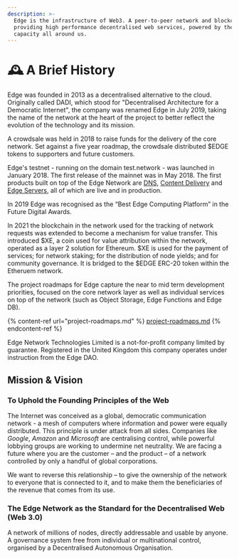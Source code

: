 ```yaml
---
description: >-
  Edge is the infrastructure of Web3. A peer-to-peer network and blockchain
  providing high performance decentralised web services, powered by the spare
  capacity all around us.
---
```


# 🕰 A Brief History

Edge was founded in 2013 as a decentralised alternative to the cloud. Originally called DADI, which stood for "Decentralised Architecture for a Democratic Internet", the company was renamed Edge in July 2019, taking the name of the network at the heart of the project to better reflect the evolution of the technology and its mission.

A crowdsale was held in 2018 to raise funds for the delivery of the core network. Set against a five year roadmap, the crowdsale distributed $EDGE tokens to supporters and future customers.

Edge's testnet - running on the domain test.network - was launched in January 2018. The first release of the mainnet was in May 2018. The first products built on top of the Edge Network are [DNS](https://edge.network/en/dns), [Content Delivery](https://edge.network/cdn) and [Edge Servers](https://edge.network/en/compute), all of which are live and in production.

In 2019 Edge was recognised as the “Best Edge Computing Platform” in the Future Digital Awards.

In 2021 the blockchain in the network used for the tracking of network requests was extended to become a mechanism for value transfer. This introduced $XE, a coin used for value attribution within the network, operated as a layer 2 solution for Ethereum. $XE is used for the payment of services; for network staking; for the distribution of node yields; and for community governance. It is bridged to the $EDGE ERC-20 token within the Etheruem network.

The project roadmaps for Edge capture the near to mid term development priorities, focused on the core network layer as well as individual services on top of the network (such as Object Storage, Edge Functions and Edge DB).

{% content-ref url="project-roadmaps.md" %}
[project-roadmaps.md](project-roadmaps.md)
{% endcontent-ref %}

Edge Network Technologies Limited is a not-for-profit company limited by guarantee. Registered in the United Kingdom this company operates under instruction from the Edge DAO.

## Mission & Vision

### To Uphold the Founding Principles of the Web

The Internet was conceived as a global, democratic communication network - a mesh of computers where information and power were equally distributed. This principle is under attack from all sides. Companies like _Google_, _Amazon_ and _Microsoft_ are centralising control, while powerful lobbying groups are working to undermine net neutrality. We are facing a future where you are the customer – and the product – of a network controlled by only a handful of global corporations.

We want to reverse this relationship – to give the ownership of the network to everyone that is connected to it, and to make them the beneficiaries of the revenue that comes from its use.

### The Edge Network as the Standard for the Decentralised Web (Web 3.0)

A network of millions of nodes, directly addressable and usable by anyone. A governance system free from individual or multinational control, organised by a Decentralised Autonomous Organisation.
